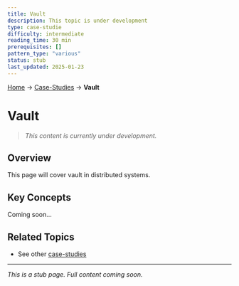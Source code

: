```yaml
---
title: Vault
description: This topic is under development
type: case-studie
difficulty: intermediate
reading_time: 30 min
prerequisites: []
pattern_type: "various"
status: stub
last_updated: 2025-01-23
---
```


<!-- Navigation -->
[Home](../introduction/index.md) → [Case-Studies](index.md) → **Vault**

# Vault

> *This content is currently under development.*

## Overview

This page will cover vault in distributed systems.

## Key Concepts

Coming soon...

## Related Topics

- See other [case-studies](index.md)

---

*This is a stub page. Full content coming soon.*
